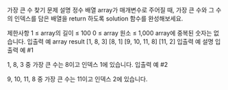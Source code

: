 가장 큰 수 찾기
문제 설명
정수 배열 array가 매개변수로 주어질 때, 가장 큰 수와 그 수의 인덱스를 담은 배열을 return 하도록 solution 함수를 완성해보세요.

제한사항
1 ≤ array의 길이 ≤ 100
0 ≤ array 원소 ≤ 1,000
array에 중복된 숫자는 없습니다.
입출력 예
array	result
[1, 8, 3]	[8, 1]
[9, 10, 11, 8]	[11, 2]
입출력 예 설명
입출력 예 #1

1, 8, 3 중 가장 큰 수는 8이고 인덱스 1에 있습니다.
입출력 예 #2

9, 10, 11, 8 중 가장 큰 수는 11이고 인덱스 2에 있습니다.